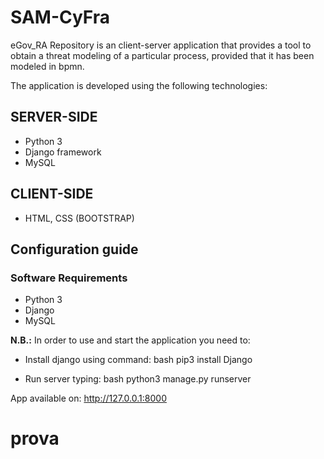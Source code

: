 # SAM-CyFra
eGov_RA Repository is an client-server application that provides a tool to obtain a threat modeling of a particular process, provided that it has been modeled in bpmn.

The application is developed using the following technologies:

## SERVER-SIDE
* Python 3
* Django framework
* MySQL
## CLIENT-SIDE
* HTML, CSS (BOOTSTRAP)

## Configuration guide
### Software Requirements

* Python 3
* Django
* MySQL

**N.B.:** In order to use and start the application you need to:

* Install django using command: bash pip3 install Django

* Run server typing: bash python3 manage.py runserver

App available on: http://127.0.0.1:8000

# prova
